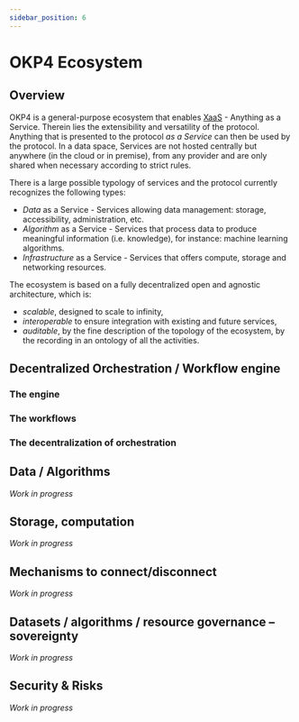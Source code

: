 ```yaml
---
sidebar_position: 6
---
```


# OKP4 Ecosystem

## Overview

OKP4 is a general-purpose ecosystem that enables [XaaS](https://en.wikipedia.org/wiki/As_a_service) - Anything as a Service. Therein lies the extensibility and versatility of the protocol. Anything that is presented to the protocol *as a Service* can then be used by the protocol. In a data space, Services are not hosted centrally but anywhere (in the cloud or in premise), from any provider and are only shared when necessary according to strict rules.

There is a large possible typology of services and the protocol currently recognizes the following types:

- *Data* as a Service - Services allowing data management: storage, accessibility, administration, etc.
- *Algorithm* as a Service - Services that process data to produce meaningful information (i.e. knowledge), for instance: machine learning algorithms.
- *Infrastructure* as a Service - Services that offers compute, storage and networking resources.

The ecosystem is based on a fully decentralized open and agnostic architecture, which is:

- *scalable*, designed to scale to infinity,
- *interoperable* to ensure integration with existing and future services,
- *auditable*, by the fine description of the topology of the ecosystem, by the recording in an ontology of all the activities.

## Decentralized Orchestration / Workflow engine

### The engine

### The workflows

### The decentralization of orchestration

## Data / Algorithms

_Work in progress_

## Storage, computation

_Work in progress_

## Mechanisms to connect/disconnect

_Work in progress_

## Datasets / algorithms / resource governance – sovereignty

_Work in progress_

## Security & Risks

_Work in progress_
